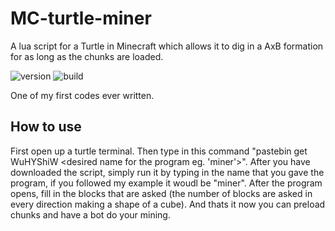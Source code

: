 # MC-turtle-miner

A lua script for a Turtle in Minecraft which allows it to dig in a AxB formation for as long as the chunks are loaded.

![version](https://img.shields.io/badge/version-v1.0-red) ![build](https://img.shields.io/badge/built%20with-lua-red?logo=lua)

One of my first codes ever written.


## How to use
First open up a turtle terminal. Then type in this command "pastebin get WuHYShiW <desired name for the program eg. 'miner'>". After you have downloaded the script, simply run it by typing in the name that you gave the program, if you followed my example it woudl be "miner". After the program opens, fill in the blocks that are asked (the number of blocks are asked in every direction making a shape of a cube). And thats it now you can preload chunks and have a bot do your mining.
